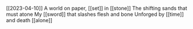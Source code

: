 [[2023-04-10]]
A world on paper, [[set]] in [[stone]]
The shifting sands that must atone
My [[sword]] that slashes flesh and bone
Unforged by [[time]] and death [[alone]]

